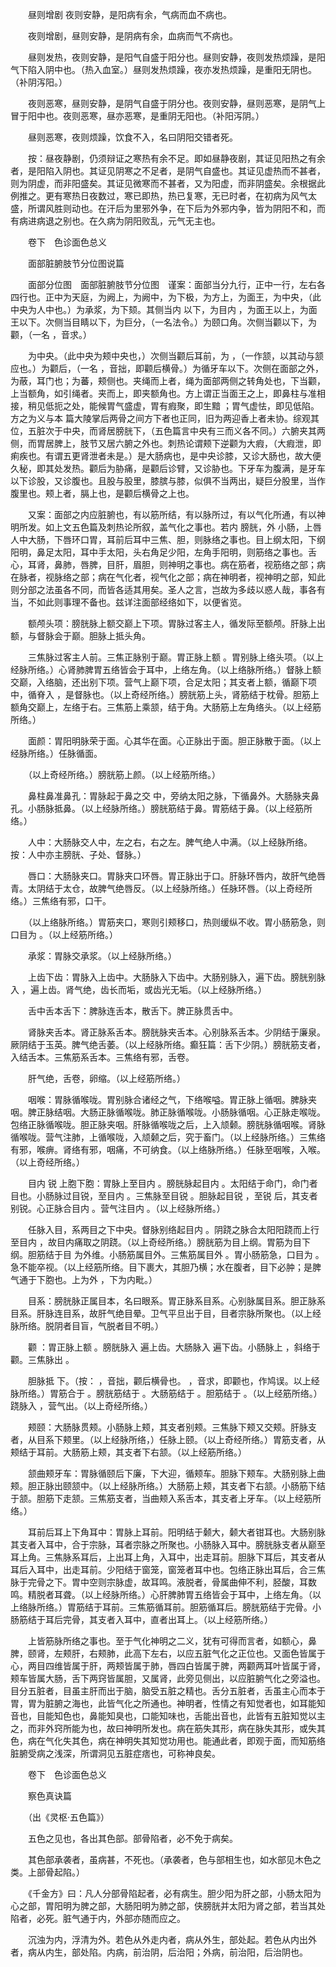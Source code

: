 <!-- { "loadSidebar": true } -->
　　昼则增剧 夜则安静，是阳病有余，气病而血不病也。

　　夜则增剧，昼则安静，是阴病有余，血病而气不病也。

　　昼则发热，夜则安静，是阳气自盛于阳分也。昼则安静，夜则发热烦躁，是阳气下陷入阴中也。（热入血室。）昼则发热烦躁，夜亦发热烦躁，是重阳无阴也。（补阴泻阳。）

　　夜则恶寒，昼则安静，是阴气自盛于阴分也。夜则安静，昼则恶寒，是阴气上冒于阳中也。夜则恶寒，昼亦恶寒，是重阴无阳也。（补阳泻阴。）

　　昼则恶寒，夜则烦躁，饮食不入，名曰阴阳交错者死。

　　按：昼夜静剧，仍须辩证之寒热有余不足。即如昼静夜剧，其证见阳热之有余者，是阳陷入阴也。其证见阴寒之不足者，是阴气自盛也。其证见虚热而不甚者，则为阴虚，而非阳盛矣。其证见微寒而不甚者，又为阳虚，而非阴盛矣。余根据此例推之。更有寒热日夜数过，寒已即热，热已复寒，无已时者，在初病为风气太盛，所谓风胜则动也。在汗后为里邪外争，在下后为外邪内争，皆为阴阳不和，而有病进病退之别也。在久病为阴阳败乱，元气无主也。

　　卷下　色诊面色总义

　　面部脏腑肢节分位图说篇

　　面部分位图　面部脏腑肢节分位图　谨案：面部当分九行，正中一行，左右各四行也。正中为天庭，为阙上，为阙中，为下极，为方上，为面王，为中央，（此中央为人中也。）为承浆，为下颏。其侧当内 以下，为目内 ，为面王以上，为面王以下。次侧当目睛以下，为巨分，（一名法令。）为颐口角。次侧当颧以下，为颧，（一名 ，音求。）

　　为中央。（此中央为颊中央也，）次侧当颧后耳前，为 ，（一作颔，以其动与颔应也。）为颧后，（一名 ，音拙，即颧后横骨。）为循牙车以下。次侧在面部之外，为蔽，耳门也；为蕃，颊侧也。夹绳而上者，绳为面部两侧之转角处也，下当颧，上当额角，如引绳者。夹而上，即夹额角也。方上谓正当面王之上，即鼻柱与准相接，稍见低扼之处，能候胃气盛虚，胃有瘕聚，即生黯 ；胃气虚怯，即见低陷。方之为义与本 篇大陵掌后两骨之间方下者也正同，旧为两迎香上者未协。综观其位，五脏次于中央，而肾居膀胱下，（五色篇言中央有三而义各不同。）六腑夹其两侧，而胃居脾上，肢节又居六腑之外也。刺热论谓颊下逆颧为大瘕，（大瘕泄，即痢疾也。有谓五更肾泄者未是。）是大肠病也，是中央诊膝，又诊大肠也，故大便久秘，即其处发热。颧后为胁痛，是颧后诊臂，又诊胁也。下牙车为腹满，是牙车以下诊股，又诊腹也。且股与股里，膝膑与膝，似俱不当两出，疑巨分股里，当作腹里也。颊上者，膈上也，是颧后横骨之上也。

　　又案：面部之内应脏腑也，有以筋所结，有以脉所过，有以气化所通，有以神明所发。如上文五色篇及刺热论所叙，盖气化之事也。若内 膀胱，外 小肠，上唇人中大肠，下唇环口胃，耳前后耳中三焦、胆，则脉络之事也。目上纲太阳，下纲阳明，鼻足太阳，耳中手太阳，头右角足少阳，左角手阳明，则筋络之事也。舌心，耳肾，鼻肺，唇脾，目肝，眉胆，则神明之事也。病在筋者，视筋络之部；病在脉者，视脉络之部；病在气化者，视气化之部；病在神明者，视神明之部，知此则分部之法虽各不同，而皆各适其用矣。圣人之言，岂故为多歧以惑人哉，事各有当，不如此则事理不备也。兹详注面部经络如下，以便省览。

　　额颅头项：膀胱脉上额交巅上下项。胃脉过客主人，循发际至额颅。肝脉上出额，与督脉会于巅。胆脉上抵头角。

　　三焦脉过客主人前。三焦正脉别于巅。胃正脉上额 。胃别脉上络头项。（以上经脉所络。）心肾肺脾胃五络皆会于耳中，上络左角。（以上络脉所络。）督脉上额交巅，入络脑，还出别下项。营气上巅下项，合足太阳；其支者上额，循巅下项中，循脊入 ，是督脉也。（以上奇经所络。）膀胱筋上头，肾筋结于枕骨。胆筋上额角交巅上，左络于右。三焦筋上乘颔，结于角。大肠筋上左角络头。（以上经筋所络。）

　　面颜：胃阳明脉荣于面。心其华在面。心正脉出于面。胆正脉散于面。（以上经脉所络。）任脉循面。

　　（以上奇经所络。）膀胱筋上颜。（以上经筋所络。）

　　鼻柱鼻准鼻孔：胃脉起于鼻之交 中，旁纳太阳之脉，下循鼻外。大肠脉夹鼻孔。小肠脉抵鼻。（以上经脉所络。）膀胱筋结于鼻。胃筋结于鼻。（以上经筋所络。）

　　人中：大肠脉交人中，左之右，右之左。脾气绝人中满。（以上经脉所络。按：人中亦主膀胱、子处、督脉。）

　　唇口：大肠脉夹口。胃脉夹口环唇。胃正脉出于口。肝脉环唇内，故肝气绝唇青。太阴结于太仓，故脾气绝唇反。（以上经脉所络。）任脉环唇。（以上奇经所络。）三焦络有邪，口干。

　　（以上络脉所络。）胃筋夹口，寒则引颊移口，热则缓纵不收。胃小肠筋急，则口目为 。（以上经筋所络。）

　　承浆：胃脉交承浆。（以上经脉所络。）

　　上齿下齿：胃脉入上齿中。大肠脉入下齿中。大肠别脉入，遍下齿。膀胱别脉入 ，遍上齿。肾气绝，齿长而垢，或齿光无垢。（以上经脉所络。）

　　舌中舌本舌下：脾脉连舌本，散舌下。脾正脉贯舌中。

　　肾脉夹舌本。肾正脉系舌本。膀胱脉夹舌本。心别脉系舌本。少阴结于廉泉。厥阴结于玉英。脾气绝舌萎。（以上经脉所络。癫狂篇：舌下少阴。）膀胱筋支者，入结舌本。三焦筋系舌本。三焦络有邪，舌卷。

　　肝气绝，舌卷，卵缩。（以上经筋所络。）

　　咽喉：胃脉循喉咙。胃别脉合诸经之气，下络喉嗌。胃正脉上循咽。脾脉夹咽。脾正脉结咽。大肠正脉循喉咙。肺正脉循喉咙。小肠脉循咽。心正脉走喉咙。包络正脉循喉咙。胆正脉夹咽。肝脉循喉咙之后，上入颃颡。膀胱脉循咽喉。肾脉循喉咙。营气注肺，上循喉咙，入颃颡之后，究于畜门。（以上经脉所络。）三焦络有邪，喉痹。肾络有邪，咽痛，不可纳食。（以上络脉所络。）任脉至咽喉，入喉。（以上奇经所络。）

　　目内 锐 上胞下胞：胃脉上至目内 。膀胱脉起目内 。太阳结于命门，命门者目也。小肠脉过目锐，至目内 。三焦脉至目锐 。胆脉起目锐 ，至锐 后，其支者别锐。心正脉合目内 。营气注目内 。（以上经脉所络。）

　　任脉入目，系两目之下中央。督脉别络起目内 。阴跷之脉合太阳阳跷而上行至目内 ，故目内痛取之阴跷。（以上奇经所络。）膀胱筋为目上纲。胃筋为目下纲。胆筋结于目 为外维。小肠筋属目外。三焦筋属目外 。胃小肠筋急，口目为 。 急不能卒视。（以上经筋所络。目下裹大，其胆乃横；水在腹者，目下必肿；是脾气通于下胞也。上为外 ，下为内毗。）

　　目系：膀胱脉正属目本，名曰眼系。胃正脉系目系。心别脉属目系。胆正脉系目系。肝脉连目系，故肝气绝目晕。卫气平旦出于目，目者宗脉所聚也。（以上经脉所络。脱阴者目盲，气脱者目不明。）

　　颧 ：胃正脉上额 。膀胱脉入 遍上齿。大肠脉入 遍下齿。小肠脉上 ，斜络于颧。三焦脉出 。

　　胆脉抵 下。（按： ，音拙，颧后横骨也。 ，音求，即颧也，作鸠误。以上经脉所络。）胃筋合于 。膀胱筋结于 。大肠筋结于 。胆筋结于 。（以上经筋所络。）跷脉入 ，营气出。（以上奇经所络。）

　　颊颐：大肠脉贯颊。小肠脉上颊，其支者别颊。三焦脉下颊又交颊。肝脉支者，从目系下颊里。（以上经脉所络，）任脉上颐。（以上奇经所络。）胃筋支者，从颊结于耳前。大肠筋上颊，其支者下右颔。（以上经筋所络。）

　　颔曲颊牙车：胃脉循颐后下廉，下大迎，循颊车。胆脉下颊车。大肠别脉上曲颊。胆正脉出颐颔中。（以上经脉所络。）大肠筋上颊，其支者下右颔。小肠筋下结于颔。胆筋下走颔。三焦筋支者，当曲颊入系舌本，其支者上牙车。（以上经筋所络。）

　　耳前后耳上下角耳中：胃脉上耳前。阳明结于颡大，颡大者钳耳也。大肠别脉其支者入耳中，合于宗脉，耳者宗脉之所聚也。小肠脉入耳中。膀胱脉支者从巅至耳上角。三焦脉系耳后，上出耳上角，入耳中，出走耳前。胆脉下耳后，其支者从耳后入耳中，出走耳前。少阳结于窗笼，窗笼者耳中也。包络正脉出耳后，合三焦脉于完骨之下。胃中空则宗脉虚，故耳鸣。液脱者，骨属曲伸不利，胫酸，耳数鸣。精脱者耳聋。（以上经脉所络。）心肝脾肺胃五络皆会于耳中，上络左角。（以上络脉所络。）胃筋结于耳前。三焦筋循耳前。胆筋循耳后。膀胱筋结于完骨。小肠筋结于耳后完骨，其支者入耳中，直者出耳上。（以上经筋所络。）

　　上皆筋脉所络之事也。至于气化神明之二义，犹有可得而言者，如额心，鼻脾，颐肾，左颊肝，右颊肺，此高下左右，以应五脏气化之正位也。又面色皆属于心，两目四维皆属于肝，两颊皆属于肺，唇四白皆属于脾，两颧两耳叶皆属于肾，颊车皆属大肠，舌下两窍皆属胆，又属肾，此旁见侧出，以应脏腑气化之旁溢也。目分五脏者，目虽主肝而出于脑，脑受五脏之精也。舌分五脏者，舌虽主心而本于胃，胃为脏腑之海也，此皆气化之所通也。神明者，性情之有知觉者也，如耳能知音也，目能知色也，鼻能知臭也，口能知味也，舌能出音也，此皆有五脏知觉以主之，而非外窍所能为也，故曰神明所发也。病在筋失其形，病在脉失其形，或失其色，病在气化失其色，病在神明失其知觉功用也。能通此者，即观于面，而知筋络脏腑受病之浅深，所谓洞见五脏症痞也，可称神良矣。

　　卷下　色诊面色总义

　　察色真诀篇

　　（出《灵枢·五色篇》）

　　五色之见也，各出其色部。部骨陷者，必不免于病矣。

　　其色部承袭者，虽病甚，不死也。（承袭者，色与部相生也，如水部见木色之类。上部骨起陷。）

　　《千金方》曰：凡人分部骨陷起者，必有病生。胆少阳为肝之部，小肠太阳为心之部，胃阳明为脾之部，大肠阳明为肺之部，侠膀胱并太阳为肾之部，若当其处陷者，必死。脏气通于内，外部亦随而应之。

　　沉浊为内，浮清为外。若色从外走内者，病从外生，部处起。若色从内出外者，病从内生，部处陷。内病，前治阴，后治阳；外病，前治阳，后治阴也。

